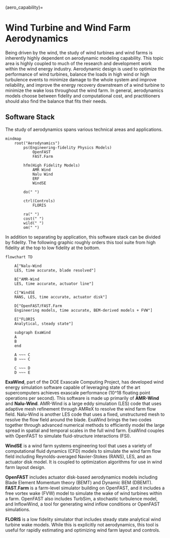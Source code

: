 (aero_capability)=
# Wind Turbine and Wind Farm Aerodynamics

Being driven by the wind, the study of wind turbines and wind farms is
inherently highly dependent on aerodynamic modeling capability.
This topic area is highly coupled to much of the research and development
work within the wind energy industry.
Aerodynamic design is used to optimize the performance of wind turbines,
balance the loads in high wind or high turbulence events to minimize
damage to the whole system and improve reliability, and improve
the energy recovery downstream of a wind turbine to minimize the wake
loss throughout the wind farm.
In general, aerodynamics models choose between fidelity and computational
cost, and practitioners should also find the balance that fits their
needs.

## Software Stack

The study of aerodynamics spans various technical areas and applications.

```{mermaid}
mindmap
    root("Aerodynamics")
        ps(Engineering-fidelity Physics Models)
            OpenFAST
            FAST.Farm

        hfm(High Fidelity Models)
            AMR Wind
            Nalu Wind
            ERF
            WindSE

        do(" ")

        ctrl(Controls)
            FLORIS

        ra(" ")
        cost(" ")
        wild(" ")
        om(" ")
```

In addition to separating by application, this software stack can be divided
by fidelity.
The following graphic roughly orders this tool suite from high fidelity at the top
to low fidelity at the bottom.

```{mermaid}
flowchart TD

    A["Nalu-Wind
    LES, time accurate, blade resolved"]

    B["AMR-Wind
    LES, time accurate, actuator line"]

    C["WindSE
    RANS, LES, time accurate, actuator disk"]

    D["OpenFAST/FAST.Farm
    Engineering models, time accurate, BEM-derived models + FVW"]

    E["FLORIS
    Analytical, steady state"]

    subgraph ExaWind
    A
    B
    end

    A ~~~ C
    B ~~~ C

    C ~~~ D
    D ~~~ E
```

**ExaWind**, part of the DOE Exascale Computing Project, has developed wind energy simulation
software capable of leveraging state of the art supercomputers achieves exascale
performance (10^18 floating point operations per second).
This software is made up primarily of **AMR-Wind** and **Nalu-Wind**.
AMR-Wind is a large eddy simulation (LES) code that uses adaptive mesh refinement
through AMReX to resolve the wind farm flow field.
Nalu-Wind is another LES code that uses a fixed, unstructured mesh to resolve the
flow field around the blade.
ExaWind brings the two codes together through advanced numerical methods to
efficiently model the large spread in spatial and temporal scales in the full wind farm.
ExaWind couples with OpenFAST to simulate fluid-structure interactions (FSI).

**WindSE** is a wind farm systems engineering tool that uses a variety of
computational fluid dynamics (CFD) models to simulate the wind farm flow field
including Reynolds-averaged Navier-Stokes (RANS), LES, and an actuator disk model.
It is coupled to optimization algorithms for use in wind farm layout design.

**OpenFAST** includes actuator disk-based aerodynamics models including Blade Element
Momentum theory (BEMT) and Dynamic BEM (DBEMT).
**FAST.Farm** is a farm-level simulator building on OpenFAST, and it includes
a free vortex wake (FVW) model to simulate the wake of wind turbines within
a farm.
OpenFAST also includes TurbSim, a stochastic turbulence model, and InflowWind,
a tool for generating wind inflow conditions or OpenFAST simulations.

**FLORIS** is a low fidelity simulator that includes steady state analytical
wind turbine wake models.
While this is explicitly not aerodynamics, this tool is useful for
rapidly estimating and optimizing wind farm layout and controls.
